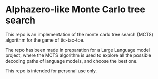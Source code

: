 # Alphazero-like Monte Carlo tree search

This repo is an implementation of the monte carlo tree search (MCTS)
algorithm for the game of tic-tac-toe. 

The repo has been made in preparation for a Large Language model project, 
where the MCTS algorithm is used to explore all the possible decoding 
paths of language models, and choose the best one. 

This repo is intended for personal use only.